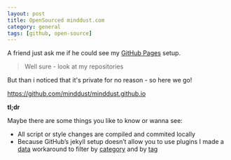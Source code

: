 ```yaml
---
layout: post
title: OpenSourced minddust.com
category: general
tags: [github, open-source]
---
```


A friend just ask me if he could see my [GitHub Pages](http://pages.github.com/) setup. 

> Well sure - look at my repositories

But than i noticed that it's private for no reason - so here we go!

https://github.com/minddust/minddust.github.io

**tl;dr**

Maybe there are some things you like to know or wanna see:

* All script or style changes are compiled and commited locally
* Because GitHub’s jekyll setup doesn’t allow you to use plugins I made a [data](https://github.com/minddust/minddust.github.io/blob/master/_data) workaround to filter by [category](https://github.com/minddust/minddust.github.io/blob/master/_layouts/blog_by_category.html) and by [tag](https://github.com/minddust/minddust.github.io/blob/master/_layouts/blog_by_tag.html)
